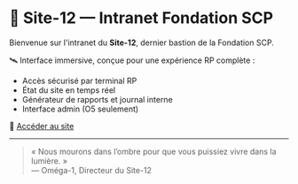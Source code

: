 # 🧬 Site-12 — Intranet Fondation SCP

Bienvenue sur l'intranet du **Site-12**, dernier bastion de la Fondation SCP.

🛰️ Interface immersive, conçue pour une expérience RP complète :
- Accès sécurisé par terminal RP
- État du site en temps réel
- Générateur de rapports et journal interne
- Interface admin (O5 seulement)

🔗 [Accéder au site](https://dellioss.github.io/site12/)

---

> « Nous mourons dans l’ombre pour que vous puissiez vivre dans la lumière. »  
> — Oméga-1, Directeur du Site-12
